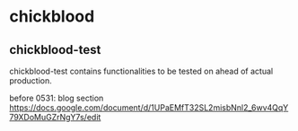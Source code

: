 # chickblood
## chickblood-test
chickblood-test contains functionalities to be tested on ahead of actual production.

before 0531: blog section
https://docs.google.com/document/d/1UPaEMfT32SL2misbNnl2_6wv4QqY79XDoMuGZrNgY7s/edit
